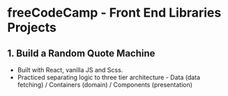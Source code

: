 # freeCodeCamp - Front End Libraries Projects

## 1. Build a Random Quote Machine

- Built with React, vanilla JS and Scss.
- Practiced separating logic to three tier architecture - Data (data fetching) / Containers (domain) / Components (presentation)
